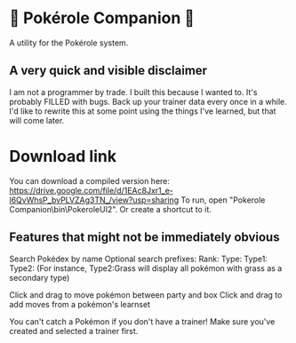 # 🎲 Pokérole Companion 🎲

A utility for the Pokérole system.

## A very quick and visible disclaimer
I am not a programmer by trade. I built this because I wanted to. It's probably FILLED with bugs. Back up your trainer data every once in a while. I'd like to rewrite this at some point using the things I've learned, but that will come later.

# Download link

You can download a compiled version here: https://drive.google.com/file/d/1EAc8Jxr1_e-l6QvWhsP_bvPLVZAg3TN_/view?usp=sharing
To run, open "Pokerole Companion\bin\PokeroleUI2". Or create a shortcut to it.


## Features that might not be immediately obvious
Search Pokédex by name
Optional search prefixes:
Rank:
Type:
Type1:
Type2:
(For instance, Type2:Grass will display all pokémon with grass as a secondary type)

Click and drag to move pokémon between party and box
Click and drag to add moves from a pokémon's learnset

You can't catch a Pokémon if you don't have a trainer! Make sure you've created and selected a trainer first.